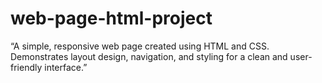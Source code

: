 # web-page-html-project
“A simple, responsive web page created using HTML and CSS. Demonstrates layout design, navigation, and styling for a clean and user-friendly interface.”
